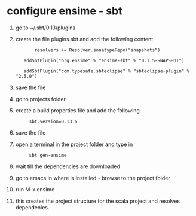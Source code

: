 


# configure ensime - sbt

 1. go to ~/.sbt/0.13/plugins
 
 2. create the file plugins.sbt   and add the following content

    	       resolvers += Resolver.sonatypeRepo("snapshots")

	       addSbtPlugin("org.ensime" % "ensime-sbt" % "0.1.5-SNAPSHOT")

	       addSbtPlugin("com.typesafe.sbteclipse" % "sbteclipse-plugin" % "2.5.0")

  3. save the file

  4. go to projects folder

  5. create a build.properties file and add the following

     	      sbt.version=0.13.6

  6. save the file

  7. open a terminal in the project folder and type in

     	      sbt gen-ensime

  8. wait till the dependencies are downloaded

  9. go to emacs in where is installed - browse to the project folder

  10. run M-x ensime

  11. this creates the project structure for the scala project and resolves dependenies.


 